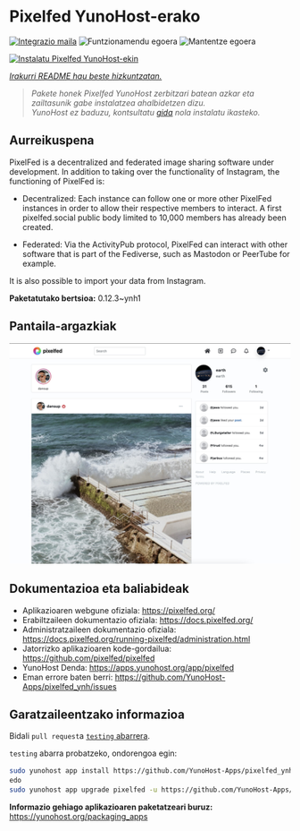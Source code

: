 <!--
Ohart ongi: README hau automatikoki sortu da <https://github.com/YunoHost/apps/tree/master/tools/readme_generator>ri esker
EZ editatu eskuz.
-->

# Pixelfed YunoHost-erako

[![Integrazio maila](https://dash.yunohost.org/integration/pixelfed.svg)](https://ci-apps.yunohost.org/ci/apps/pixelfed/) ![Funtzionamendu egoera](https://ci-apps.yunohost.org/ci/badges/pixelfed.status.svg) ![Mantentze egoera](https://ci-apps.yunohost.org/ci/badges/pixelfed.maintain.svg)

[![Instalatu Pixelfed YunoHost-ekin](https://install-app.yunohost.org/install-with-yunohost.svg)](https://install-app.yunohost.org/?app=pixelfed)

*[Irakurri README hau beste hizkuntzatan.](./ALL_README.md)*

> *Pakete honek Pixelfed YunoHost zerbitzari batean azkar eta zailtasunik gabe instalatzea ahalbidetzen dizu.*  
> *YunoHost ez baduzu, kontsultatu [gida](https://yunohost.org/install) nola instalatu ikasteko.*

## Aurreikuspena

PixelFed is a decentralized and federated image sharing software under development.
In addition to taking over the functionality of Instagram, the functioning of PixelFed is:

* Decentralized: Each instance can follow one or more other PixelFed instances in order to allow their respective members to interact. A first pixelfed.social public body limited to 10,000 members has already been created.

* Federated: Via the ActivityPub protocol, PixelFed can interact with other software that is part of the Fediverse, such as Mastodon or PeerTube for example.

It is also possible to import your data from Instagram. 

**Paketatutako bertsioa:** 0.12.3~ynh1

## Pantaila-argazkiak

![Pixelfed(r)en pantaila-argazkia](./doc/screenshots/screenshots.jpg)

## Dokumentazioa eta baliabideak

- Aplikazioaren webgune ofiziala: <https://pixelfed.org/>
- Erabiltzaileen dokumentazio ofiziala: <https://docs.pixelfed.org/>
- Administratzaileen dokumentazio ofiziala: <https://docs.pixelfed.org/running-pixelfed/administration.html>
- Jatorrizko aplikazioaren kode-gordailua: <https://github.com/pixelfed/pixelfed>
- YunoHost Denda: <https://apps.yunohost.org/app/pixelfed>
- Eman errore baten berri: <https://github.com/YunoHost-Apps/pixelfed_ynh/issues>

## Garatzaileentzako informazioa

Bidali `pull request`a [`testing` abarrera](https://github.com/YunoHost-Apps/pixelfed_ynh/tree/testing).

`testing` abarra probatzeko, ondorengoa egin:

```bash
sudo yunohost app install https://github.com/YunoHost-Apps/pixelfed_ynh/tree/testing --debug
edo
sudo yunohost app upgrade pixelfed -u https://github.com/YunoHost-Apps/pixelfed_ynh/tree/testing --debug
```

**Informazio gehiago aplikazioaren paketatzeari buruz:** <https://yunohost.org/packaging_apps>
